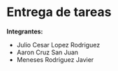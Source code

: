 # Entrega de tareas

**Integrantes:**

- Julio Cesar Lopez Rodriguez
- Aaron Cruz San Juan
- Meneses Rodriguez Javier
